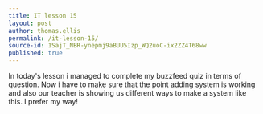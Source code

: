 ```yaml
---
title: IT lesson 15
layout: post
author: thomas.ellis
permalink: /it-lesson-15/
source-id: 1SajT_NBR-ynepmj9aBUU5Izp_WQ2uoC-ix2ZZ4T68ww
published: true
---
```

In today's lesson i managed to complete my buzzfeed quiz in terms of question. Now i have to make sure that the point adding system is working and also our teacher is showing us different ways to make a system like this. I prefer my way!

